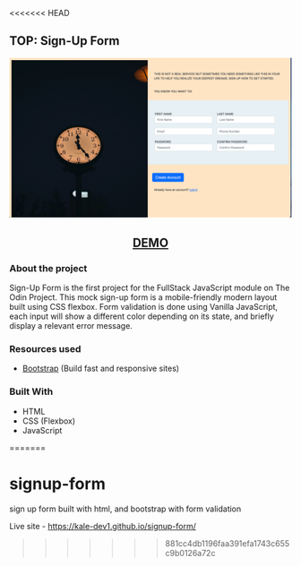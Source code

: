<<<<<<< HEAD
   ## TOP: Sign-Up Form

<p align="center">
  <img src="demo.png" width="600" alt="project pic">
</p>
<h2 align="center">
<a href="https://mmackz.github.io/signup-form/">DEMO</a>
</h2>

### About the project

Sign-Up Form is the first project for the FullStack JavaScript module on The Odin Project. 
This mock sign-up form is a mobile-friendly modern layout built using CSS flexbox. Form validation is done using Vanilla JavaScript,
each input will show a different color depending on its state, and briefly display a relevant error message.


### Resources used
  - [Bootstrap](https://getbootstrap.com/) (Build fast and responsive sites)
 
 

### Built With

* HTML
* CSS (Flexbox)
* JavaScript

=======
# signup-form
sign up form built with html, and bootstrap with form validation 

Live site - https://kale-dev1.github.io/signup-form/
>>>>>>> 881cc4db1196faa391efa1743c655c9b0126a72c
